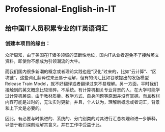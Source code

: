 # Professional-English-in-IT
## 给中国IT人员积累专业的IT英语词汇
### 创建本项目的缘由：
众所周知，由于美国在IT诸多领域的垄断性地位，国内IT从业者避免不了接触英文资料，即使你不想成为引领潮流的大牛。

而我们国内很多新潮的概念或者理论实践也是“汉化”过来的，比如“云计算”、“区块链”，这些词汇翻译过来还易于理解，但有的词汇比如谷歌提出的发版模型Release Train Model，就不好翻译或者翻译过来不易理解。另一方面，平时我们接触到的英文概念比较琐碎，不系统。有计算机相关专业背景的人，在大学可能学过计算机英语，由于教材质量、教学方式、自身问题等原因并没有掌握。而且教材内容可能是过时的，无法实时更新。并且，个人认为，理解新概念或者词汇，背景和上下文是必要的。

因此，有必要与时俱进的、系统的、分门别类的对其进行汇总梳理和进一步解释，以便于我们深刻理解其含义，并在工作中受益于此。
